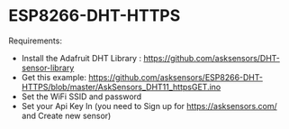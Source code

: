 # ESP8266-DHT-HTTPS
Requirements:
- Install the Adafruit DHT Library :  https://github.com/asksensors/DHT-sensor-library
- Get this example: https://github.com/asksensors/ESP8266-DHT-HTTPS/blob/master/AskSensors_DHT11_httpsGET.ino
- Set the WiFi SSID and password
- Set your Api Key In (you need to Sign up for https://asksensors.com/ and Create new sensor)
